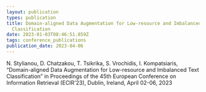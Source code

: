 ```yaml
---
layout: publication
types: publication
title: Domain-aligned Data Augmentation for Low-resource and Imbalanced Text
  Classification
date: 2023-01-03T08:46:51.859Z
tags: conference_publications
publication_date: 2023-04-06
---
```

<!--StartFragment-->

N. Stylianou, D. Chatzakou, T. Tsikrika, S. Vrochidis, I. Kompatsiaris, “Domain-aligned Data Augmentation for Low-resource and Imbalanced Text Classification” in Proceedings of the 45th European Conference on Information Retrieval (ECIR'23), Dublin, Ireland, April 02-06, 2023

<!--EndFragment-->